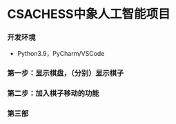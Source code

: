 # CSACHESS中象人工智能项目

### 开发环境

* Python3.9，PyCharm/VSCode

### 第一步：显示棋盘，（分别）显示棋子

### 第二步：加入棋子移动的功能

### 第三部
